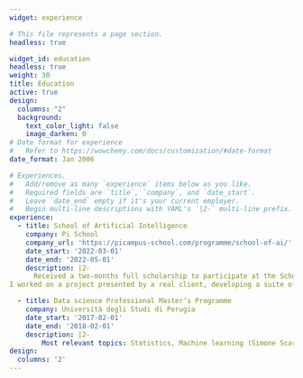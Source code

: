 ```yaml
---
widget: experience

# This file represents a page section.
headless: true

widget_id: education
headless: true
weight: 30
title: Education
active: true
design:
  columns: "2"
  background:
    text_color_light: false
    image_darken: 0
# Date format for experience
#   Refer to https://wowchemy.com/docs/customization/#date-format
date_format: Jan 2006

# Experiences.
#   Add/remove as many `experience` items below as you like.
#   Required fields are `title`, `company`, and `date_start`.
#   Leave `date_end` empty if it's your current employer.
#   Begin multi-line descriptions with YAML's `|2-` multi-line prefix.
experience:
  - title: School of Artificial Intelligence
    company: Pi School
    company_url: 'https://picampus-school.com/programme/school-of-ai/'
    date_start: '2022-03-01'
    date_end: '2022-05-01'
    description: |2-
      Received a two-months full scholarship to participate at the School of Artificial Intelligence of Pi School. Selected among some of the brightest Engineers in the field, as a scholarship winner.
I worked on a project presented by a real client, developing a suite of NLP and information extraction tools for the healthcare domain.

  - title: Data science Professional Master’s Programme 
    company: Università degli Studi di Perugia
    date_start: '2017-02-01'
    date_end: '2018-02-01'
    description: |2-
        Most relevant topics: Statistics, Machine learning (Simone Scardapane), Deep learning (Elisa Ricci), Big data tools (Todor Ivanov)
design:
  columns: '2'
---
```

